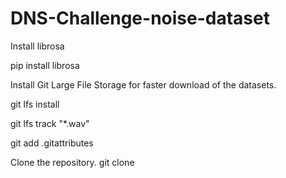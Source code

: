 # DNS-Challenge-noise-dataset
Install librosa

  pip install librosa

Install Git Large File Storage for faster download of the datasets.

  git lfs install

  git lfs track "*.wav"

  git add .gitattributes

Clone the repository.
  git clone 
